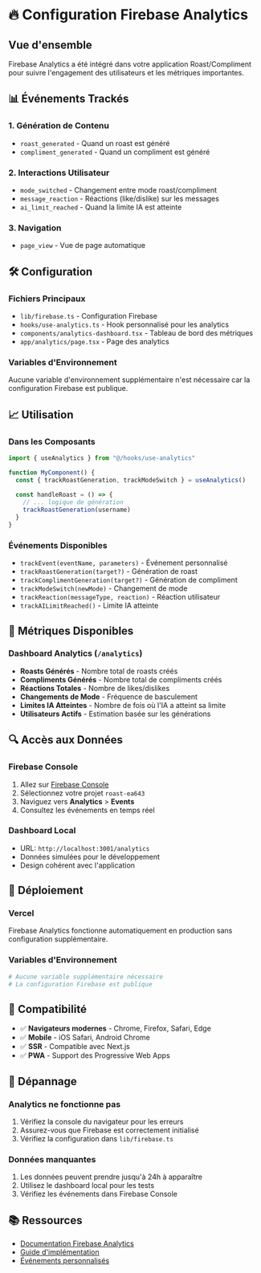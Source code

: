 # 🔥 Configuration Firebase Analytics

## Vue d'ensemble

Firebase Analytics a été intégré dans votre application Roast/Compliment pour suivre l'engagement des utilisateurs et les métriques importantes.

## 📊 Événements Trackés

### 1. **Génération de Contenu**
- `roast_generated` - Quand un roast est généré
- `compliment_generated` - Quand un compliment est généré

### 2. **Interactions Utilisateur**
- `mode_switched` - Changement entre mode roast/compliment
- `message_reaction` - Réactions (like/dislike) sur les messages
- `ai_limit_reached` - Quand la limite IA est atteinte

### 3. **Navigation**
- `page_view` - Vue de page automatique

## 🛠️ Configuration

### Fichiers Principaux
- `lib/firebase.ts` - Configuration Firebase
- `hooks/use-analytics.ts` - Hook personnalisé pour les analytics
- `components/analytics-dashboard.tsx` - Tableau de bord des métriques
- `app/analytics/page.tsx` - Page des analytics

### Variables d'Environnement
Aucune variable d'environnement supplémentaire n'est nécessaire car la configuration Firebase est publique.

## 📈 Utilisation

### Dans les Composants
```typescript
import { useAnalytics } from "@/hooks/use-analytics"

function MyComponent() {
  const { trackRoastGeneration, trackModeSwitch } = useAnalytics()
  
  const handleRoast = () => {
    // ... logique de génération
    trackRoastGeneration(username)
  }
}
```

### Événements Disponibles
- `trackEvent(eventName, parameters)` - Événement personnalisé
- `trackRoastGeneration(target?)` - Génération de roast
- `trackComplimentGeneration(target?)` - Génération de compliment
- `trackModeSwitch(newMode)` - Changement de mode
- `trackReaction(messageType, reaction)` - Réaction utilisateur
- `trackAILimitReached()` - Limite IA atteinte

## 🎯 Métriques Disponibles

### Dashboard Analytics (`/analytics`)
- **Roasts Générés** - Nombre total de roasts créés
- **Compliments Générés** - Nombre total de compliments créés
- **Réactions Totales** - Nombre de likes/dislikes
- **Changements de Mode** - Fréquence de basculement
- **Limites IA Atteintes** - Nombre de fois où l'IA a atteint sa limite
- **Utilisateurs Actifs** - Estimation basée sur les générations

## 🔍 Accès aux Données

### Firebase Console
1. Allez sur [Firebase Console](https://console.firebase.google.com/)
2. Sélectionnez votre projet `roast-ea643`
3. Naviguez vers **Analytics** > **Events**
4. Consultez les événements en temps réel

### Dashboard Local
- URL: `http://localhost:3001/analytics`
- Données simulées pour le développement
- Design cohérent avec l'application

## 🚀 Déploiement

### Vercel
Firebase Analytics fonctionne automatiquement en production sans configuration supplémentaire.

### Variables d'Environnement
```bash
# Aucune variable supplémentaire nécessaire
# La configuration Firebase est publique
```

## 📱 Compatibilité

- ✅ **Navigateurs modernes** - Chrome, Firefox, Safari, Edge
- ✅ **Mobile** - iOS Safari, Android Chrome
- ✅ **SSR** - Compatible avec Next.js
- ✅ **PWA** - Support des Progressive Web Apps

## 🔧 Dépannage

### Analytics ne fonctionne pas
1. Vérifiez la console du navigateur pour les erreurs
2. Assurez-vous que Firebase est correctement initialisé
3. Vérifiez la configuration dans `lib/firebase.ts`

### Données manquantes
1. Les données peuvent prendre jusqu'à 24h à apparaître
2. Utilisez le dashboard local pour les tests
3. Vérifiez les événements dans Firebase Console

## 📚 Ressources

- [Documentation Firebase Analytics](https://firebase.google.com/docs/analytics)
- [Guide d'implémentation](https://firebase.google.com/docs/analytics/get-started)
- [Événements personnalisés](https://firebase.google.com/docs/analytics/events)
